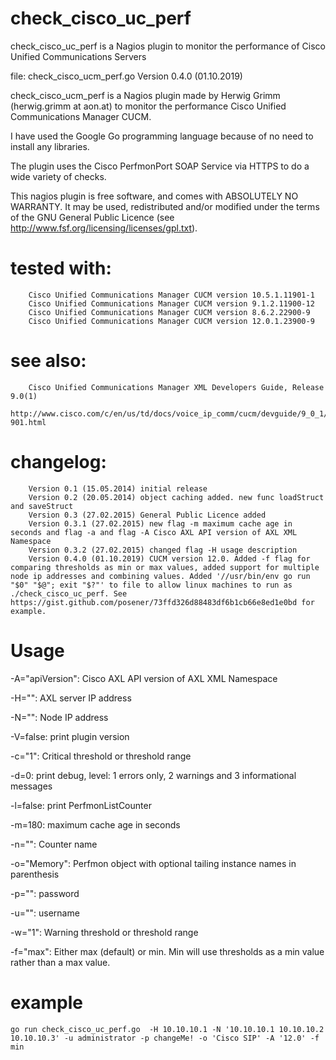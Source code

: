 # check_cisco_uc_perf
check_cisco_uc_perf is a Nagios plugin to monitor the performance of Cisco Unified Communications Servers


file: check_cisco_ucm_perf.go
Version 0.4.0 (01.10.2019)

check_cisco_ucm_perf is a Nagios plugin made by Herwig Grimm (herwig.grimm at aon.at)
to monitor the performance Cisco Unified Communications Manager CUCM.

I have used the Google Go programming language because of no need to install
any libraries.

The plugin uses the Cisco PerfmonPort SOAP Service via HTTPS to do a wide variety of checks.

This nagios plugin is free software, and comes with ABSOLUTELY NO WARRANTY.
It may be used, redistributed and/or modified under the terms of the GNU
General Public Licence (see http://www.fsf.org/licensing/licenses/gpl.txt).

# tested with: 	
		Cisco Unified Communications Manager CUCM version 10.5.1.11901-1
 		Cisco Unified Communications Manager CUCM version 9.1.2.11900-12
 		Cisco Unified Communications Manager CUCM version 8.6.2.22900-9
		Cisco Unified Communications Manager CUCM version 12.0.1.23900-9

# see also:
 		Cisco Unified Communications Manager XML Developers Guide, Release 9.0(1)
 		http://www.cisco.com/c/en/us/td/docs/voice_ip_comm/cucm/devguide/9_0_1/xmldev-901.html

# changelog:
		Version 0.1 (15.05.2014) initial release
		Version 0.2 (20.05.2014) object caching added. new func loadStruct and saveStruct
		Version 0.3 (27.02.2015) General Public Licence added
		Version 0.3.1 (27.02.2015) new flag -m maximum cache age in seconds and flag -a and flag -A Cisco AXL API version of AXL XML Namespace
		Version 0.3.2 (27.02.2015) changed flag -H usage description
		Version 0.4.0 (01.10.2019) CUCM version 12.0. Added -f flag for comparing thresholds as min or max values, added support for multiple node ip addresses and combining values. Added '//usr/bin/env go run "$0" "$@"; exit "$?"' to file to allow linux machines to run as ./check_cisco_uc_perf. See https://gist.github.com/posener/73ffd326d88483df6b1cb66e8ed1e0bd for example.
		
# Usage
  -A="apiVersion": Cisco AXL API version of AXL XML Namespace
  
  -H="": AXL server IP address
  
  -N="": Node IP address
  
  -V=false: print plugin version
  
  -c="1": Critical threshold or threshold range
  
  -d=0: print debug, level: 1 errors only, 2 warnings and 3 informational messages
  
  -l=false: print PerfmonListCounter
  
  -m=180: maximum cache age in seconds
  
  -n="": Counter name
  
  -o="Memory": Perfmon object with optional tailing instance names in parenthesis
  
  -p="": password
  
  -u="": username
  
  -w="1": Warning threshold or threshold range
  
  -f="max": Either max (default) or min. Min will use thresholds as a min value rather than a max value.
  
# example
	go run check_cisco_uc_perf.go  -H 10.10.10.1 -N '10.10.10.1 10.10.10.2 10.10.10.3' -u administrator -p changeMe! -o 'Cisco SIP' -A '12.0' -f min

